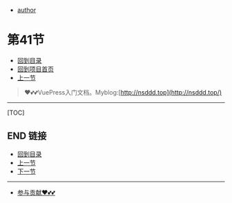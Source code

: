 + [author](https://github.com/3293172751)
# 第41节
+ [回到目录](../README.md)
+ [回到项目首页](../../README.md)
+ [上一节](40.md)
> ❤️💕💕VuePress入门文档。Myblog:[http://nsddd.top](http://nsddd.top/)
---
[TOC]





## END 链接
+ [回到目录](../README.md)
+ [上一节](40.md)
+ [下一节](42.md)
---
+ [参与贡献❤️💕💕](https://github.com/3293172751/Block_Chain/blob/master/Git/git-contributor.md)